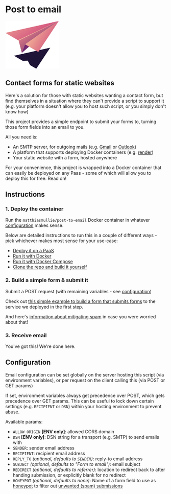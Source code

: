 # Post to email

![Image by fullvector on Freepik](instructions/assets/logo.png)


## Contact forms for static websites

Here's a solution for those with static websites wanting a contact form, but find themselves in a situation where they can't provide a script to support it (e.g. your platform doesn't allow you to host such script, or you simply don't know how)

This project provides a simple endpoint to submit your forms to, turning those form fields into an email to you.

All you need is:

- An SMTP server, for outgoing mails (e.g. [Gmail](https://support.google.com/mail/answer/7126229?hl=en#zippy=%2Cstep-change-smtp-other-settings-in-your-email-client) or [Outlook](https://support.microsoft.com/en-us/office/pop-imap-and-smtp-settings-8361e398-8af4-4e97-b147-6c6c4ac95353))
- A platform that supports deploying Docker containers (e.g. [render](instructions/1-paas.md))
- Your static website with a form, hosted anywhere

For your convenience, this project is wrapped into a Docker container that can easily be deployed on any Paas - some of which will allow you to deploy this for free.
Read on!


## Instructions

### 1. Deploy the container

Run the `matthiasmullie/post-to-email` Docker container in whatever [configuration](#configuration) makes sense.

Below are detailed instructions to run this in a couple of different ways - pick whichever makes most sense for your use-case:

- [Deploy it on a PaaS](instructions/1-paas.md)
- [Run it with Docker](instructions/1-docker.md)
- [Run it with Docker Compose](instructions/1-docker-compose.md)
- [Clone the repo and build it yourself](instructions/1-byo.md)


### 2. Build a simple form & submit it

Submit a POST request (with remaining variables - see [configuration](#configuration))

Check out [this simple example to build a form that submits forms](instructions/2-form.md) to the service we deployed in the first step.

And here's [information about mitigating spam](instructions/2-spam.md) in case you were worried about that!


### 3. Receive email

You've got this! We're done here.


## Configuration

Email configuration can be set globally on the server hosting this script (via environment variables), or per request on the client calling this (via POST or GET params)

If set, environment variables always get precedence over POST, which gets precedence over GET params.
This can be useful to lock down certain settings (e.g. `RECIPIENT` or `DSN`) within your hosting environment to prevent abuse.

Available params:

* `ALLOW_ORIGIN` **[ENV only]**: allowed CORS domain
* `DSN` **[ENV only]**: DSN string for a transport (e.g. SMTP) to send emails with
* `SENDER`: sender email address
* `RECIPIENT`: recipient email address
* `REPLY_TO` *(optional, defaults to `SENDER`)*: reply-to email address
* `SUBJECT` *(optional, defaults to "Form to email")*: email subject
* `REDIRECT` *(optional, defaults to referrer)*: location to redirect back to after handing submission, or explicitly blank for no redirect
* `HONEYPOT` *(optional, defaults to none)*: Name of a form field to use as [honeypot](instructions/2-spam-honeypot.md) to filter out [unwanted (spam) submissions](instructions/2-spam.md)
